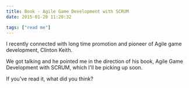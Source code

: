 ```yaml
---
title: Book - Agile Game Development with SCRUM
date: 2015-01-20 11:20:32

tags: ["read me"]
---
```


I recently connected with long time promotion and pioneer of Agile game
development, Clinton Keith.

We got talking and he pointed me in the direction of his book, Agile
Game Development with SCRUM, which I'll be picking up soon.

If you've read it, what did you think?
